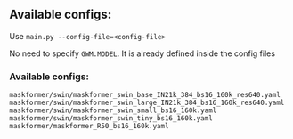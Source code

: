 ## Available configs:


Use `main.py --config-file=<config-file>`

No need to specify `GWM.MODEL`. It is already defined inside the config files


### Available configs:
```
maskformer/swin/maskformer_swin_base_IN21k_384_bs16_160k_res640.yaml
maskformer/swin/maskformer_swin_large_IN21k_384_bs16_160k_res640.yaml
maskformer/swin/maskformer_swin_small_bs16_160k.yaml
maskformer/swin/maskformer_swin_tiny_bs16_160k.yaml
maskformer/maskformer_R50_bs16_160k.yaml
```
